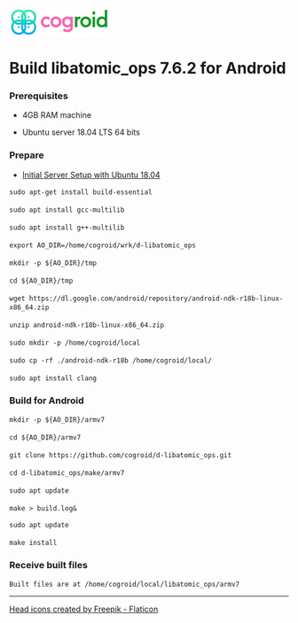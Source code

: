 [![cogroid.com](https://github.com/cogroid/resources/raw/main/images/banner/cogroid-48.png)](https://cogroid.com)

# Build libatomic_ops 7.6.2 for Android

### Prerequisites

* 4GB RAM machine

* Ubuntu server 18.04 LTS 64 bits

### Prepare

* [Initial Server Setup with Ubuntu 18.04](https://www.digitalocean.com/community/tutorials/initial-server-setup-with-ubuntu-18-04)

```
sudo apt-get install build-essential

sudo apt install gcc-multilib

sudo apt install g++-multilib

export AO_DIR=/home/cogroid/wrk/d-libatomic_ops

mkdir -p ${AO_DIR}/tmp

cd ${AO_DIR}/tmp

wget https://dl.google.com/android/repository/android-ndk-r18b-linux-x86_64.zip

unzip android-ndk-r18b-linux-x86_64.zip

sudo mkdir -p /home/cogroid/local

sudo cp -rf ./android-ndk-r18b /home/cogroid/local/

sudo apt install clang
```

### Build for Android

```
mkdir -p ${AO_DIR}/armv7

cd ${AO_DIR}/armv7

git clone https://github.com/cogroid/d-libatomic_ops.git

cd d-libatomic_ops/make/armv7

sudo apt update

make > build.log&
```

```
sudo apt update

make install
```

### Receive built files

```
Built files are at /home/cogroid/local/libatomic_ops/armv7
```

---
[Head icons created by Freepik - Flaticon](https://www.flaticon.com/free-icons/head)
